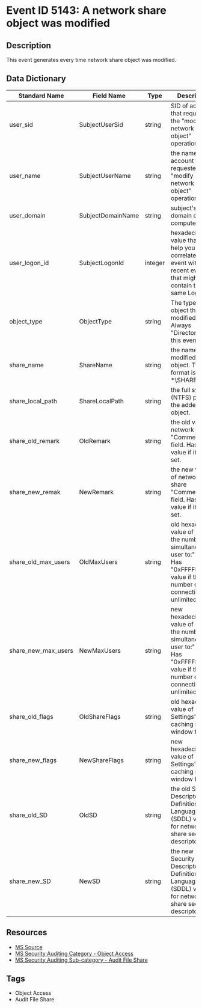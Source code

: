 # Event ID 5143: A network share object was modified

## Description
This event generates every time network share object was modified.

## Data Dictionary
|Standard Name|Field Name|Type|Description|Sample Value|
|---|---|---|---|---|
|user_sid|SubjectUserSid|string|SID of account that requested the "modify network share object" operation.|S-1-5-21-3457937927-2839227994-823803824-1104|
|user_name|SubjectUserName|string|the name of the account that requested the "modify network share object" operation.|dadmin|
|user_domain|SubjectDomainName|string|subject's domain or computer name|CONTOSO|
|user_logon_id|SubjectLogonId|integer|hexadecimal value that can help you correlate this event with recent events that might contain the same Logon ID|0x38d12|
|object_type|ObjectType|string|The type of an object that was modified. Always "Directory" for this event.|Directory|
|share_name|ShareName|string|the name of the modified share object. The format is: \*\SHARE_NAME|\\*\Documents|
|share_local_path|ShareLocalPath|string|the full system (NTFS) path for the added share object.|C:\Documents|
|share_old_remark|OldRemark|string|the old value of network share "Comments:" field. Has "N/A" value if it is not set.|N/A|
|share_new_remak|NewRemark|string|the new value of network share "Comments:" field. Has "N/A" value if it is not set.|N/A|
|share_old_max_users|OldMaxUsers|string|old hexadecimal value of "Limit the number of simultaneous user to:" field. Has "0xFFFFFFFF" value if the number of connections is unlimited.|0xffffffff|
|share_new_max_users|NewMaxUsers|string|new hexadecimal value of "Limit the number of simultaneous user to:" field. Has "0xFFFFFFFF" value if the number of connections is unlimited.|0xffffffff|
|share_old_flags|OldShareFlags|string|old hexadecimal value of "Offline Settings" caching settings window flags.|0x800|
|share_new_flags|NewShareFlags|string|new hexadecimal value of "Offline Settings" caching settings window flags.|0x800|
|share_old_SD|OldSD|string|the old Security Descriptor Definition Language (SDDL) value for network share security descriptor.|-|
|share_new_SD|NewSD|string|the new Security Descriptor Definition Language (SDDL) value for network share security descriptor.|O:BAG:DAD:(D;;FA;;;S-1-5-21-3457937927-2839227994-823803824-1104)(A;OICI;FA;;;WD)(A;OICI;FA;;;BA)|

## Resources
* [MS Source](https://github.com/MicrosoftDocs/windows-itpro-docs/blob/master/windows/security/threat-protection/auditing/event-5143.md)
* [MS Security Auditing Category - Object Access](https://docs.microsoft.com/en-us/windows/security/threat-protection/auditing/advanced-security-audit-policy-settings#object-access)
* [MS Security Auditing Sub-category - Audit File Share](https://github.com/MicrosoftDocs/windows-itpro-docs/tree/master/windows/security/threat-protection/auditing/audit-file-share.md)

## Tags
* Object Access
* Audit File Share